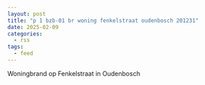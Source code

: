 ```yaml
---
layout: post
title: "p 1 bzb-01 br woning fenkelstraat oudenbosch 201231"
date: 2025-02-09
categories: 
  - rss
tags: 
  - feed
---
```


Woningbrand op Fenkelstraat in Oudenbosch

